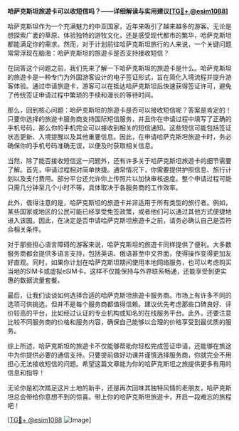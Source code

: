 **哈萨克斯坦旅遊卡可以收短信吗？——详细解读与实用建议[[TG💪+ @esim1088](https://t.me/s/esim1088)]**

哈萨克斯坦作为一个充满魅力的中亚国家，近年来吸引了越来越多的游客。无论是想探索广袤的草原、体验独特的游牧文化，还是感受现代都市的繁华，哈萨克斯坦都能满足你的需求。然而，对于计划前往哈萨克斯坦旅行的人来说，一个关键问题常常浮现在脑海：哈萨克斯坦的旅遊卡是否支持接收短信？

在回答这个问题之前，我们先来了解一下哈萨克斯坦的旅遊卡是什么。哈萨克斯坦的旅遊卡是一种专门为外国游客设计的电子签证形式，旨在简化入境流程并提升游客体验。通过申请旅遊卡，游客可以在抵达哈萨克斯坦后快速获得签证许可，避免了传统签证申请过程中繁琐的手续和漫长的等待时间。

那么，回到核心问题：哈萨克斯坦的旅遊卡是否可以接收短信呢？答案是肯定的！只要你选择的旅遊卡服务商支持国际短信服务，并且你在申请过程中填写了正确的手机号码，那么你的手机完全可以接收到相关的短信通知。这些短信可能包括签证状态更新、入境提醒以及其他重要信息。因此，在申请哈萨克斯坦旅遊卡时，务必确保你的手机号码准确无误，以便及时获取相关信息。

当然，除了能否接收短信这一问题外，还有许多关于哈萨克斯坦旅遊卡的细节需要了解。首先，申请过程相对简单快捷。通常情况下，你需要提供护照信息、旅行计划以及支付费用。部分平台还允许你上传照片以加快审核速度。整个申请过程可能只需几分钟至几个小时不等，具体取决于各服务商的工作效率。

此外，值得注意的是，哈萨克斯坦的旅遊卡并非适用于所有类型的旅行者。例如，某些国家或地区的公民可能已经享受免签政策，或者他们可以通过其他方式便捷地进入该国。因此，在决定是否申请哈萨克斯坦旅遊卡之前，请务必确认自己是否符合相关条件。

对于那些担心语言障碍的游客来说，哈萨克斯坦的旅遊卡同样提供了便利。大多数服务商都会提供多语言支持，包括英语、俄语甚至中文界面，使得操作变得更加友好直观。同时，如果你计划在哈萨克斯坦期间使用本地网络服务，也可以考虑购买当地的SIM卡或虚拟eSIM卡，这样不仅能保持与外界联系畅通，还能享受到更实惠的数据流量套餐。

最后，让我们谈谈如何选择合适的哈萨克斯坦旅遊卡服务商。市场上有许多不同的选项可供挑选，但并不是每个服务商都值得信赖。建议优先考虑那些口碑良好、评价较高的平台，比如经过认证的专业机构或知名的在线服务平台。此外，还要注意比较不同服务商的价格和服务内容，确保自己能够以合理的价格享受到最优质的服务。

综上所述，哈萨克斯坦的旅遊卡不仅能够帮助你轻松完成签证申请，还能够在旅途中为你提供必要的通信支持。只要提前做好功课并谨慎选择服务商，你就完全不用担心无法接收短信的问题。希望这篇文章能为你的哈萨克斯坦之旅提供更多有用的信息和指导！

无论你是初次踏足这片土地的新手，还是再次回味其独特风情的老朋友，哈萨克斯坦总会带给你意想不到的惊喜。带上你的哈萨克斯坦旅遊卡，开启一段难忘的旅程吧！

[[TG💪+ @esim1088](https://t.me/s/esim1088) ![Image](https://i.postimg.cc/4NQfJmqS/Snipaste-2025-05-13-00-14-12.png)]